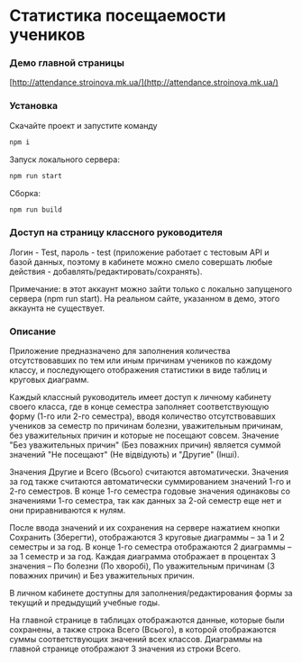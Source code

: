 # Статистика посещаемости учеников

### Демо главной страницы
[http://attendance.stroinova.mk.ua/](http://attendance.stroinova.mk.ua/)

### Установка
Скачайте проект и запустите команду
```sh
npm i
```

Запуск локального сервера:
```sh
npm run start
```

Сборка:
```sh
npm run build
```

### Доступ на страницу классного руководителя
Логин - Test, пароль - test (приложение работает с тестовым API и базой данных, поэтому в кабинете можно смело совершать любые действия - добавлять/редактировать/сохранять).

Примечание: в этот аккаунт можно зайти только с локально запущеного сервера (npm run start). На реальном сайте, указанном в демо, этого аккаунта не существует.

### Описание

Приложение предназначено для заполнения количества отсутствовавших по тем или иным причинам учеников по каждому классу, и последующего отображения статистики в виде таблиц и круговых диаграмм.

Каждый классный руководитель имеет доступ к личному кабинету своего класса, где в конце семестра заполняет соответствующую форму (1-го или 2-го семестра), вводя количество отсутствовавших учеников за семестр по причинам болезни, уважительным причинам, без уважительных причин и которые не посещают совсем. 
Значение "Без уважительных причин" (Без поважних причин) является суммой значений "Не посещают" (Не відвідують) и "Другие" (Інші).

Значения Другие и Всего (Всього) считаются автоматически.
Значения за год также считаются автоматически суммированием значений 1-го и 2-го семестров. В конце 1-го семестра годовые значения одинаковы со значениями 1-го семестра, так как данных за 2-ой семестр еще нет и они приравниваются к нулям.

После ввода значений и их сохранения на сервере нажатием кнопки Сохранить (Зберегти), отображаются 3 круговые диаграммы – за 1 и 2 семестры и за год. В конце 1-го семестра отображаются 2 диаграммы – за 1 семестр и за год. Каждая диаграмма отображает в процентах 3 значения – По болезни (По хворобі), По уважительным причинам (З поважних причин) и Без уважительных причин.

В личном кабинете доступны для заполнения/редактирования формы за текущий и предыдущий учебные годы.

На главной странице в таблицах отображаются данные, которые были сохранены, а также строка Всего (Всього), в которой отображаются суммы соответствующих значений всех классов. Диаграммы на главной странице отображают 3 значения из строки Всего.
